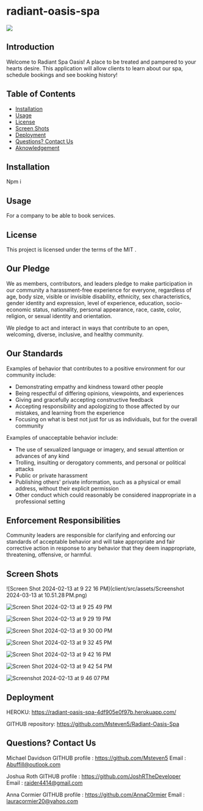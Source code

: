 # radiant-oasis-spa
 ![](https://img.shields.io/badge/javascript-MIT-blue)

 
## Introduction
   
  Welcome to Radiant Spa Oasis! A place to be treated and pampered to your hearts desire. This application will allow clients to learn about our spa, schedule bookings and see booking history!

## Table of Contents 

- [Installation](#installation)
- [Usage](#usage)
- [License](#license)
- [Screen Shots](#screen-shots)
- [Deployment](#deployment)
- [Questions? Contact Us](#questions-contact-us)
- [Aknowledgement](#acknowledgment)


## Installation

  Npm i



## Usage

For a company to be able to book services.

## License

This project is licensed under the terms of the MIT .



## Our Pledge

We as members, contributors, and leaders pledge to make participation in our
community a harassment-free experience for everyone, regardless of age, body
size, visible or invisible disability, ethnicity, sex characteristics, gender
identity and expression, level of experience, education, socio-economic status,
nationality, personal appearance, race, caste, color, religion, or sexual
identity and orientation.

We pledge to act and interact in ways that contribute to an open, welcoming,
diverse, inclusive, and healthy community.

## Our Standards

Examples of behavior that contributes to a positive environment for our
community include:

* Demonstrating empathy and kindness toward other people
* Being respectful of differing opinions, viewpoints, and experiences
* Giving and gracefully accepting constructive feedback
* Accepting responsibility and apologizing to those affected by our mistakes,
  and learning from the experience
* Focusing on what is best not just for us as individuals, but for the overall
  community

Examples of unacceptable behavior include:

* The use of sexualized language or imagery, and sexual attention or advances of
  any kind
* Trolling, insulting or derogatory comments, and personal or political attacks
* Public or private harassment
* Publishing others' private information, such as a physical or email address,
  without their explicit permission
* Other conduct which could reasonably be considered inappropriate in a
  professional setting

## Enforcement Responsibilities

Community leaders are responsible for clarifying and enforcing our standards of
acceptable behavior and will take appropriate and fair corrective action in
response to any behavior that they deem inappropriate, threatening, offensive,
or harmful.

## Screen Shots

![Screen Shot 2024-02-13 at 9 22 16 PM](client/src/assets/Screenshot 2024-03-13 at 10.51.28 PM.png)


![Screen Shot 2024-02-13 at 9 25 49 PM]()

![Screen Shot 2024-02-13 at 9 29 19 PM]()

![Screen Shot 2024-02-13 at 9 30 00 PM](https://github.com/AnthonyBuffill/invoicinator/assets/153314977/6cbb818b-5b83-41cb-af10-ed3447986024)

![Screen Shot 2024-02-13 at 9 32 45 PM](https://github.com/AnthonyBuffill/invoicinator/assets/153314977/69a8b963-d2e1-4323-88be-fac6a5007b66)

![Screen Shot 2024-02-13 at 9 42 16 PM](https://github.com/AnthonyBuffill/invoicinator/assets/153314977/51d1ffa4-4ee3-43ed-97fa-445cde523f06)

![Screen Shot 2024-02-13 at 9 42 54 PM](https://github.com/AnthonyBuffill/invoicinator/assets/153314977/99553504-9ccb-4643-a440-b388d9f0956c)

![Screenshot 2024-02-13 at 9 46 07 PM](https://github.com/AnthonyBuffill/invoicinator/assets/153314977/76c469d4-cc66-4ed4-a0fb-76326d204d21)






## Deployment

HEROKU: https://radiant-oasis-spa-4df905e0f97b.herokuapp.com/

GITHUB repository: https://github.com/Msteven5/Radiant-Oasis-Spa

## Questions? Contact Us

Michael Davidson
GITHUB profile : https://github.com/Msteven5
Email : Abuffill@outlook.com

Joshua Roth
GITHUB profile : https://github.com/JoshRTheDeveloper  
Email : raider4414@gmail.com

Anna Cormier
GITHUB profile : https://github.com/AnnaC0rmier
Email : lauracormier20@yahoo.com


